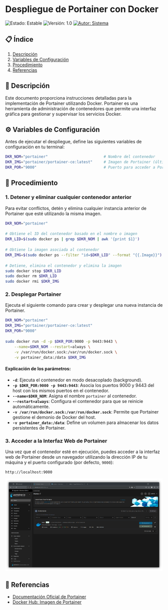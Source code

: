 # Despliegue de Portainer con Docker

![Estado: Estable](https://img.shields.io/badge/Estado-Estable-green) ![Versión: 1.0](https://img.shields.io/badge/Versión-1.0-blue) [![Autor: Sistema](https://img.shields.io/badge/Autor-Sistema-orange)](mailto:admin@example.com)

## 📋 Índice

1. [Descripción](#descripción)
2. [Variables de Configuración](#variables-de-configuración)
3. [Procedimiento](#procedimiento)
4. [Referencias](#referencias)

## 📝 Descripción

Este documento proporciona instrucciones detalladas para la implementación de Portainer utilizando Docker. Portainer es una herramienta de administración de contenedores que permite una interfaz gráfica para gestionar y supervisar los servicios Docker.

## ⚙️ Variables de Configuración

Antes de ejecutar el despliegue, define las siguientes variables de configuración en tu terminal:

```bash
DKR_NOM="portainer"                         # Nombre del contenedor
DKR_IMG="portainer/portainer-ce:latest"     # Imagen de Portainer (última versión)
DKR_POR="9000"                              # Puerto para acceder a Portainer
```

## 🚀 Procedimiento

### 1. Detener y eliminar cualquier contenedor anterior

Para evitar conflictos, detén y elimina cualquier instancia anterior de Portainer que esté utilizando la misma imagen.

```bash
DKR_NOM="portainer"

# Obtiene el ID del contenedor basado en el nombre o imagen
DKR_LID=$(sudo docker ps | grep $DKR_NOM | awk '{print $1}')

# Obtiene la imagen asociada al contenedor
DKR_IMG=$(sudo docker ps --filter "id=$DKR_LID" --format "{{.Image}}")

# Detiene, elimina el contenedor y elimina la imagen
sudo docker stop $DKR_LID
sudo docker rm $DKR_LID
sudo docker rmi $DKR_IMG

```

### 2. Desplegar Portainer

Ejecuta el siguiente comando para crear y desplegar una nueva instancia de Portainer.

```bash
DKR_NOM="portainer"
DKR_IMG="portainer/portainer-ce:latest"
DKR_POR="9000"

sudo docker run -d -p $DKR_POR:9000 -p 9443:9443 \
    --name=$DKR_NOM --restart=always \
    -v /var/run/docker.sock:/var/run/docker.sock \
    -v portainer_data:/data $DKR_IMG
```

#### Explicación de los parámetros:
- **`-d`**: Ejecuta el contenedor en modo desacoplado (background).
- **`-p $DKR_POR:9000 -p 9443:9443`**: Asocia los puertos 9000 y 9443 del host con los mismos puertos en el contenedor.
- **`--name=$DKR_NOM`**: Asigna el nombre `portainer` al contenedor.
- **`--restart=always`**: Configura el contenedor para que se reinicie automáticamente.
- **`-v /var/run/docker.sock:/var/run/docker.sock`**: Permite que Portainer gestione el demonio de Docker del host.
- **`-v portainer_data:/data`**: Define un volumen para almacenar los datos persistentes de Portainer.

### 3. Acceder a la Interfaz Web de Portainer

Una vez que el contenedor esté en ejecución, puedes acceder a la interfaz web de Portainer desde un navegador utilizando la dirección IP de tu máquina y el puerto configurado (por defecto, `9000`):

```plaintext
http://localhost:9000
```

![Interfaz Web de Portainer](./pantalla_portainer.png)

## 🔗 Referencias

- [Documentación Oficial de Portainer](https://www.portainer.io/documentation)
- [Docker Hub: Imagen de Portainer](https://hub.docker.com/r/portainer/portainer-ce)
